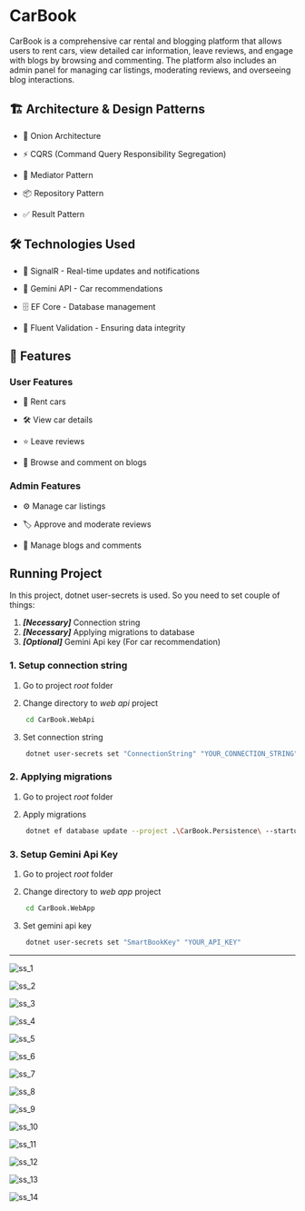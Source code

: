 # CarBook

CarBook is a comprehensive car rental and blogging platform that allows users to rent cars, view detailed car information, leave reviews, and engage with blogs by browsing and commenting. The platform also includes an admin panel for managing car listings, moderating reviews, and overseeing blog interactions.

## 🏗 Architecture & Design Patterns

* 🧅 Onion Architecture

* ⚡ CQRS (Command Query Responsibility Segregation)

* 🎯 Mediator Pattern

* 📦 Repository Pattern

* ✅ Result Pattern

## 🛠 Technologies Used

* 📡 SignalR - Real-time updates and notifications

* 🤖 Gemini API - Car recommendations

* 🗄 EF Core - Database management

* 🎯 Fluent Validation - Ensuring data integrity

## 🔧 Features

### User Features

* 🚗 Rent cars

* 🛠 View car details

* ⭐ Leave reviews

* 📝 Browse and comment on blogs

### Admin Features

* ⚙️ Manage car listings

* 🏷 Approve and moderate reviews

* 📝 Manage blogs and comments

## Running Project

In this project, dotnet user-secrets is used. So you need to set couple of things:

1. ***[Necessary]*** Connection string
1. ***[Necessary]*** Applying migrations to database
1. ***[Optional]*** Gemini Api key (For car recommendation)

### 1. Setup connection string

1. Go to project *root* folder

2. Change directory to *web api* project

```bash
    cd CarBook.WebApi
```

3. Set connection string

```bash
    dotnet user-secrets set "ConnectionString" "YOUR_CONNECTION_STRING"
```

### 2. Applying migrations

 1. Go to project *root* folder

 2. Apply migrations

```bash
    dotnet ef database update --project .\CarBook.Persistence\ --startup-project .\CarBook.WebApi\
```

### 3. Setup Gemini Api Key

 1. Go to project *root* folder

 2. Change directory to *web app* project

```bash
    cd CarBook.WebApp
```

 3. Set gemini api key

```bash
    dotnet user-secrets set "SmartBookKey" "YOUR_API_KEY"
```

---

![ss_1](/docs/img/Screenshot_1.png)

![ss_2](/docs/img/Screenshot_2.png)

![ss_3](/docs/img/Screenshot_4.png)

![ss_4](/docs/img/Screenshot_7.png)

![ss_5](/docs/img/Screenshot_8.png)

![ss_6](/docs/img/Screenshot_9.png)

![ss_7](/docs/img/Screenshot_10.png)

![ss_8](/docs/img/Screenshot_11.png)

![ss_9](/docs/img/Screenshot_12.png)

![ss_10](/docs/img/Screenshot_13.png)

![ss_11](/docs/img/Screenshot_14.png)

![ss_12](/docs/img/Screenshot_15.png)

![ss_13](/docs/img/Screenshot_16.png)

![ss_14](/docs/img/Screenshot_17.png)
